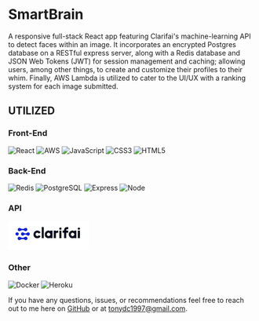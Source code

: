 # SmartBrain

A responsive full-stack React app featuring Clarifai's machine-learning API to detect faces within an image. It incorporates an encrypted Postgres database on a RESTful express server, along with a Redis database and JSON Web Tokens (JWT) for session management and caching; allowing users, among other things, to create and customize their profiles to their whim. Finally, AWS Lambda is utilized to cater to the UI/UX with a ranking system for each image submitted.

## UTILIZED

### Front-End

![React](https://icongr.am/devicon/react-original-wordmark.svg?size=75)
![AWS](https://icongr.am/devicon/amazonwebservices-original-wordmark.svg?size=75)
![JavaScript](https://icongr.am/devicon/javascript-original.svg?size=75)
![CSS3](https://icongr.am/devicon/css3-original-wordmark.svg?size=75?)
![HTML5](https://icongr.am/devicon/html5-original-wordmark.svg?size=75)

### Back-End

![Redis](https://icongr.am/devicon/redis-original-wordmark.svg?size=75)
![PostgreSQL](https://icongr.am/devicon/postgresql-plain-wordmark.svg?size=75)
![Express](https://icongr.am/devicon/express-original-wordmark.svg?size=75)
![Node](https://icongr.am/devicon/nodejs-original-wordmark.svg?size=75)

### API

![Clarifai's Face Detection](./Clarifai-logo.png)

### Other

![Docker](https://icongr.am/devicon/docker-original-wordmark.svg?size=75)
![Heroku](https://icongr.am/devicon/heroku-original-wordmark.svg?size=75)

If you have any questions, issues, or recommendations feel free to reach out to me here on [GitHub](https://github.com/tonydc1997) or at tonydc1997@gmail.com.
